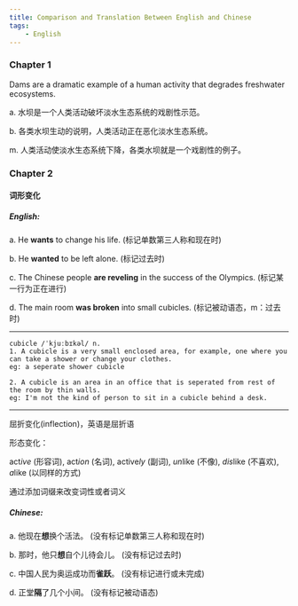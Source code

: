 ```yaml
---
title: Comparison and Translation Between English and Chinese
tags:
    - English
---
```


### Chapter 1

Dams are a dramatic example of a human activity that degrades freshwater ecosystems.

a. 水坝是一个人类活动破坏淡水生态系统的戏剧性示范。

b. 各类水坝生动的说明，人类活动正在恶化淡水生态系统。

m. 人类活动使淡水生态系统下降，各类水坝就是一个戏剧性的例子。

### Chapter 2

#### 词形变化

##### English:

a. He **wants** to change his life. (标记单数第三人称和现在时)

b. He **wanted** to be left alone. (标记过去时)

c. The Chinese people **are reveling** in the success of the Olympics. (标记某一行为正在进行)

d. The main room **was broken** into small cubicles. (标记被动语态，m：过去时)

---
```
cubicle /ˈkjuːbɪkəl/ n.
1. A cubicle is a very small enclosed area, for example, one where you can take a shower or change your clothes.
eg: a seperate shower cubicle

2. A cubicle is an area in an office that is seperated from rest of the room by thin walls.
eg: I'm not the kind of person to sit in a cubicle behind a desk.
```
---

屈折变化(inflection)，英语是屈折语

形态变化：

act*ive* (形容词), act*ion* (名词), active*ly* (副词), *un*like (不像), *dis*like (不喜欢), *a*like (以同样的方式)

通过添加词缀来改变词性或者词义

##### Chinese:

a. 他现在**想**换个活法。 (没有标记单数第三人称和现在时)

b. 那时，他只**想**自个儿待会儿。 (没有标记过去时)

c. 中国人民为奥运成功而**雀跃**。 (没有标记进行或未完成)

d. 正堂**隔**了几个小间。 (没有标记被动语态)

